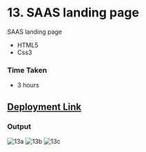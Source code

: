 # 13. SAAS landing page
SAAS landing page

- HTML5
- Css3

### Time Taken
- 3 hours

## [Deployment Link](https://anusha-sass-landing.netlify.app/)


### Output
![13a](https://user-images.githubusercontent.com/43666166/206511303-c95ae60d-afcb-47fb-8c79-d42c1ee094fc.PNG)
![13b](https://user-images.githubusercontent.com/43666166/206511322-d0cb1e37-2100-4d0a-9322-fbea14114fae.PNG)
![13c](https://user-images.githubusercontent.com/43666166/206511333-a3249d22-8b6c-4c65-a433-113f85b654b3.PNG)
